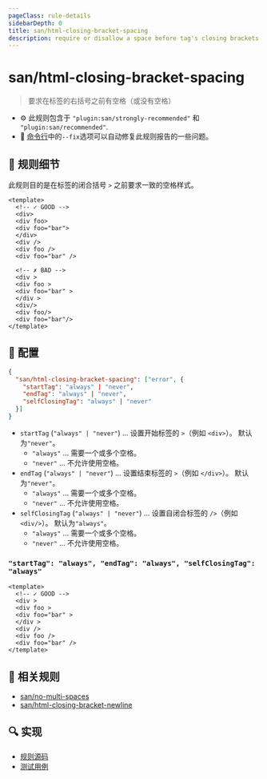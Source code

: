 ```yaml
---
pageClass: rule-details
sidebarDepth: 0
title: san/html-closing-bracket-spacing
description: require or disallow a space before tag's closing brackets
---
```

# san/html-closing-bracket-spacing
> 要求在标签的右括号之前有空格（或没有空格）

- :gear: 此规则包含于 `"plugin:san/strongly-recommended"` 和 `"plugin:san/recommended"`.
- :wrench: [命令行](https://eslint.org/docs/user-guide/command-line-interface#fixing-problems)中的`--fix`选项可以自动修复此规则报告的一些问题。

## :book: 规则细节

此规则目的是在标签的闭合括号 `>` 之前要求一致的空格样式。

<eslint-code-block fix :rules="{'san/html-closing-bracket-spacing': ['error']}">

```vue
<template>
  <!-- ✓ GOOD -->
  <div>
  <div foo>
  <div foo="bar">
  </div>
  <div />
  <div foo />
  <div foo="bar" />

  <!-- ✗ BAD -->
  <div >
  <div foo >
  <div foo="bar" >
  </div >
  <div/>
  <div foo/>
  <div foo="bar"/>
</template>
```

</eslint-code-block>

## :wrench: 配置

```json
{
  "san/html-closing-bracket-spacing": ["error", {
    "startTag": "always" | "never",
    "endTag": "always" | "never",
    "selfClosingTag": "always" | "never"
  }]
}
```

- `startTag` (`"always" | "never"`) ... 设置开始标签的 `>`（例如 `<div>`）。 默认为`"never"`。
   - `"always"` ... 需要一个或多个空格。
   - `"never"` ... 不允许使用空格。
- `endTag` (`"always" | "never"`) ... 设置结束标签的 `>`（例如 `</div>`）。 默认为`"never"`。
   - `"always"` ... 需要一个或多个空格。
   - `"never"` ... 不允许使用空格。
- `selfClosingTag` (`"always" | "never"`) ... 设置自闭合标签的 `/>`（例如 `<div/>`）。 默认为`"always"`。
   - `"always"` ... 需要一个或多个空格。
   - `"never"` ... 不允许使用空格。

### `"startTag": "always", "endTag": "always", "selfClosingTag": "always"`

<eslint-code-block fix :rules="{'san/html-closing-bracket-spacing': ['error', {startTag: 'always', endTag: 'always', selfClosingTag: 'always' }]}">

```vue
<template>
  <!-- ✓ GOOD -->
  <div >
  <div foo >
  <div foo="bar" >
  </div >
  <div />
  <div foo />
  <div foo="bar" />
</template>
```

</eslint-code-block>

## :couple: 相关规则

- [san/no-multi-spaces](./no-multi-spaces.md)
- [san/html-closing-bracket-newline](./html-closing-bracket-newline.md)

## :mag: 实现

- [规则源码](https://github.com/ecomfe/eslint-plugin-san/blob/main/lib/rules/html-closing-bracket-spacing.js)
- [测试用例](https://github.com/ecomfe/eslint-plugin-san/tree/main/__tests__/lib/rules/html-closing-bracket-spacing.test.js)
